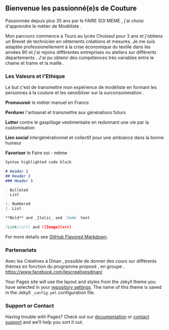 ## Bienvenue les passionné(e)s de Couture 

Passionnée depuis plus 35 ans par le FAIRE SOI MEME , j'ai choisi d'apprendre le métier de Modéliste .

Mon parcours commence à Tours au lycée Choiseul pour 3 ans et j'obtiens un Brevet de technicien en vêtements créations et mesures.
Je me suis adaptée professionellement  à la crise économique du textile dans les années 90 et j'ai rejoins différentes entreprises ou ateliers sur différents départements .
J'ai pu obtenir des compétences très variables entre le chaine et trame et la maille .


### Les Valeurs et l'Ethique 

Le but c'est de transmettre mon expérience de modéliste en formant les personnes à la couture et les sensibliser sur la surconsommation .

**Promouvoir** le métier manuel en France 

**Perdurer** l'artisanat et transmettre aux générations futurs

**Lutter** contre le gaspillage vestimentaire en redonnant une vie par la customisation

**Lien social** intergénérationnel et collectif pour une ambiance dans la bonne humeur 

**Favoriser** le Faire soi - même 


```markdown
Syntax highlighted code block

# Header 1
## Header 2
### Header 3

- Bulleted
- List

1. Numbered
2. List

**Bold** and _Italic_ and `Code` text

[Link](url) and ![Image](src)
```

For more details see [GitHub Flavored Markdown](https://guides.github.com/features/mastering-markdown/).

### Partenariats
Avec les Créatives à Dinan , possible de donner des cours sur différents thèmes en fonction du programme proposé , en groupe .
https://www.facebook.com/lescreativesdinan/

Your Pages site will use the layout and styles from the Jekyll theme you have selected in your [repository settings](https://github.com/dessin22/coudrzen/settings). The name of this theme is saved in the Jekyll `_config.yml` configuration file.

### Support or Contact

Having trouble with Pages? Check out our [documentation](https://help.github.com/categories/github-pages-basics/) or [contact support](https://github.com/contact) and we’ll help you sort it out.
